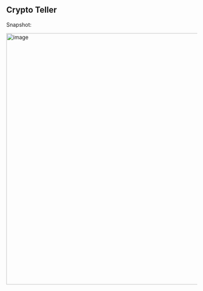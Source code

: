 ## Crypto Teller

Snapshot: 

<img width="662" alt="image" src="https://user-images.githubusercontent.com/48097586/180442078-09dcc88d-65f8-49b9-8203-9f44a53b167f.png">

